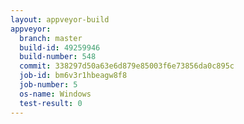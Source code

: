 ```yaml
---
layout: appveyor-build
appveyor:
  branch: master
  build-id: 49259946
  build-number: 548
  commit: 338297d50a63e6d879e85003f6e73856da0c895c
  job-id: bm6v3r1hbeagw8f8
  job-number: 5
  os-name: Windows
  test-result: 0
---
```

